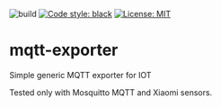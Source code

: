 
![build](https://travis-ci.com/kpetremann/mqtt-exporter.svg?branch=master)
[![Code style: black](https://img.shields.io/badge/code%20style-black-000000.svg)](https://github.com/psf/black)
[![License: MIT](https://img.shields.io/badge/License-MIT-yellow.svg)](https://opensource.org/licenses/MIT)

# mqtt-exporter
Simple generic MQTT exporter for IOT

Tested only with Mosquitto MQTT and Xiaomi sensors.
